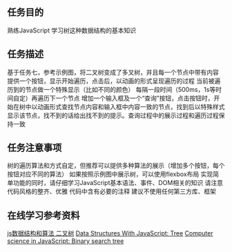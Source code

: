 ## 任务目的
熟练JavaScript
学习树这种数据结构的基本知识

## 任务描述
基于任务七，参考示例图，将二叉树变成了多叉树，并且每一个节点中带有内容
提供一个按钮，显示开始遍历，点击后，以动画的形式呈现遍历的过程
当前被遍历到的节点做一个特殊显示（比如不同的颜色）
每隔一段时间（500ms，1s等时间自定）再遍历下一个节点
增加一个输入框及一个“查询”按钮，点击按钮时，开始在树中以动画形式查找节点内容和输入框中内容一致的节点，找到后以特殊样式显示该节点，找不到的话给出找不到的提示。查询过程中的展示过程和遍历过程保持一致

## 任务注意事项
树的遍历算法和方式自定，但推荐可以提供多种算法的展示（增加多个按钮，每个按钮对应不同的算法）
如果按照示例图中展示树，可以使用flexbox布局
实现简单功能的同时，请仔细学习JavaScript基本语法、事件、DOM相关的知识
请注意代码风格的整齐、优雅
代码中含有必要的注释
建议不使用任何第三方库、框架

## 在线学习参考资料
[js数据结构和算法 二叉树](https://segmentfault.com/a/1190000000740261)
[Data Structures With JavaScript: Tree](https://code.tutsplus.com/articles/data-structures-with-javascript-tree--cms-23393)
[Computer science in JavaScript: Binary search tree](https://www.nczonline.net/blog/2009/06/09/computer-science-in-javascript-binary-search-tree-part-1/)
